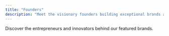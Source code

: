 ```yaml
---
title: "Founders"
description: "Meet the visionary founders building exceptional brands across BRICS+ markets"
---
```


Discover the entrepreneurs and innovators behind our featured brands.
